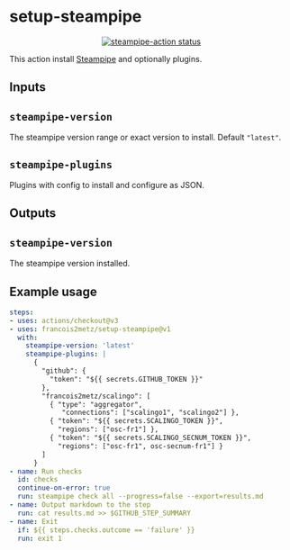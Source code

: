 # setup-steampipe

<p align="center">
  <a href="https://github.com/francois2metz/setup-steampipe/actions"><img alt="steampipe-action status" src="https://github.com/francois2metz/setup-steampipe/workflows/units-test/badge.svg"></a>
</p>

This action install [Steampipe][] and optionally plugins.

## Inputs

## `steampipe-version`

The steampipe version range or exact version to install. Default `"latest"`.

## `steampipe-plugins`

Plugins with config to install and configure as JSON.

## Outputs

## `steampipe-version`

The steampipe version installed.

## Example usage

```yaml
steps:
- uses: actions/checkout@v3
- uses: francois2metz/setup-steampipe@v1
  with:
    steampipe-version: 'latest'
    steampipe-plugins: |
      {
        "github": {
          "token": "${{ secrets.GITHUB_TOKEN }}"
        },
        "francois2metz/scalingo": [
          { "type": "aggregator",
             "connections": ["scalingo1", "scalingo2"] },
          { "token": "${{ secrets.SCALINGO_TOKEN }}",
            "regions": ["osc-fr1"] },
          { "token": "${{ secrets.SCALINGO_SECNUM_TOKEN }}",
            "regions": ["osc-fr1", osc-secnum-fr1"] }
        ]
      }
- name: Run checks
  id: checks
  continue-on-error: true
  run: steampipe check all --progress=false --export=results.md
- name: Output markdown to the step
  run: cat results.md >> $GITHUB_STEP_SUMMARY
- name: Exit
  if: ${{ steps.checks.outcome == 'failure' }}
  run: exit 1
```

[steampipe]: https://github.com/turbot/steampipe/
